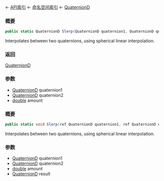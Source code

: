 ← [API索引](Api-Index) ← [命名空间索引](Namespace-Index) ← [QuaternionD](VRageMath.QuaternionD)

### 概要

```csharp
public static QuaternionD Slerp(QuaternionD quaternion1, QuaternionD quaternion2, double amount)
```

Interpolates between two quaternions, using spherical linear interpolation.

### 返回

[QuaternionD](VRageMath.QuaternionD)

### 参数

* [QuaternionD](VRageMath.QuaternionD) quaternion1
* [QuaternionD](VRageMath.QuaternionD) quaternion2
* [double](https://docs.microsoft.com/en-us/dotnet/api/System.Double?view=netframework-4.6) amount
### 概要

```csharp
public static void Slerp(ref QuaternionD quaternion1, ref QuaternionD quaternion2, double amount, out QuaternionD result)
```

Interpolates between two quaternions, using spherical linear interpolation.

### 参数

* [QuaternionD](VRageMath.QuaternionD) quaternion1
* [QuaternionD](VRageMath.QuaternionD) quaternion2
* [double](https://docs.microsoft.com/en-us/dotnet/api/System.Double?view=netframework-4.6) amount
* [QuaternionD](VRageMath.QuaternionD) result
